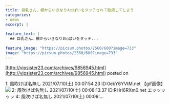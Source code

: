 ```yaml
---
title: 巨乳さん、横からいきなりお○ぱいをタッチされて動揺してしまう
categories:
- news
excerpt: |
  
feature_text: |
  ## 巨乳さん、横からいきなりお○ぱいをタッチ...
  
feature_image: "https://picsum.photos/2560/600?image=733"
image: "https://picsum.photos/2560/600?image=733"
---
```


[http://vipsister23.com/archives/9856945.html](http://vipsister23.com/archives/9856945.html)
posted on 

<!--more-->

1: 風吹けば名無し 2021/07/10(土) 00:07:54.23 ID:0ekY6YVtM.net 【gif画像】![](https://livedoor.blogimg.jp/vipsister23/imgs/1/e/1ea9eb35.gif) 2: 風吹けば名無し 2021/07/10(土) 00:08:13.37 ID:RHrI6RXm0.net エッッッッッ 4: 風吹けば名無し 2021/07/10(土) 00:08:...
